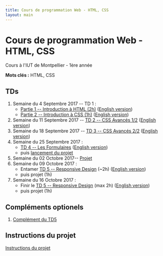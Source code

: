```yaml
---
title: Cours de programmation Web - HTML, CSS
layout: main
---
```


# Cours de programmation Web - HTML, CSS
Cours à l'IUT de Montpellier - 1ère année

**Mots clés :** HTML, CSS

## TDs

1. Semaine du 4 Septembre 2017 -- TD 1 :
   * [Partie 1 -- Introduction à HTML (2h)](tutorials/tutorial1_1.html)
     ([English version](tutorials/tutorial1_1-en.html))
   * [Partie 2 -- Introduction à CSS (1h)](tutorials/tutorial1_2.html)
     ([English version](tutorials/tutorial1_2-en.html))
1. Semaine du 11 Septembre 2017 -- [TD 2 -- CSS Avancés 1/2](tutorials/tutorial2.html)
   ([English version](tutorials/tutorial2-en.html))
1. Semaine du 18 Septembre 2017 -- [TD 3 -- CSS Avancés 2/2](tutorials/tutorial3.html)
	 ([English version](tutorials/tutorial3-en.html))
1. Semaine du 25 Septembre 2017 :
   * [TD 4 -- Les Formulaires](tutorials/tutorial4.html)
	 ([English version](tutorials/tutorial4-en.html))
   * puis [lancement du projet](projet.html)
1. Semaine du 02 Octobre 2017-- [Projet](projet.html)
1. Semaine du 09 Octobre 2017 :
   * Entamer [TD 5 -- Responsive Design](tutorials/tutorial5.html) (~2h)
   ([English version](tutorials/tutorial5-en.html))
   * puis projet (1h)
1. Semaine du 16 Octobre 2017 :
   * Finir le [TD 5 -- Responsive Design](tutorials/tutorial5.html) (max 2h)
   ([English version](tutorials/tutorial5-en.html))
   * puis projet (1h)
<!-- 1. Semaine du 06 Novembre 2017 -- projet (3h) -->
<!-- 1. Semaine du 13 Novembre 2017 -- projet (3h) -->
<!-- 1. Semaine du 08 Janvier 2018 -- Soutenances de projet -->

## Compléments optionels

1. [Complément du TD5](assets/tut5-complement.html)

## Instructions du projet

[Instructions du projet](projet.html)

<!-- ## Joomla -->

<!-- Semaine du 18 janvier -- [TD sur l'installation et la prise en main de Joomla](assets/TDJoomla.pdf) -->


